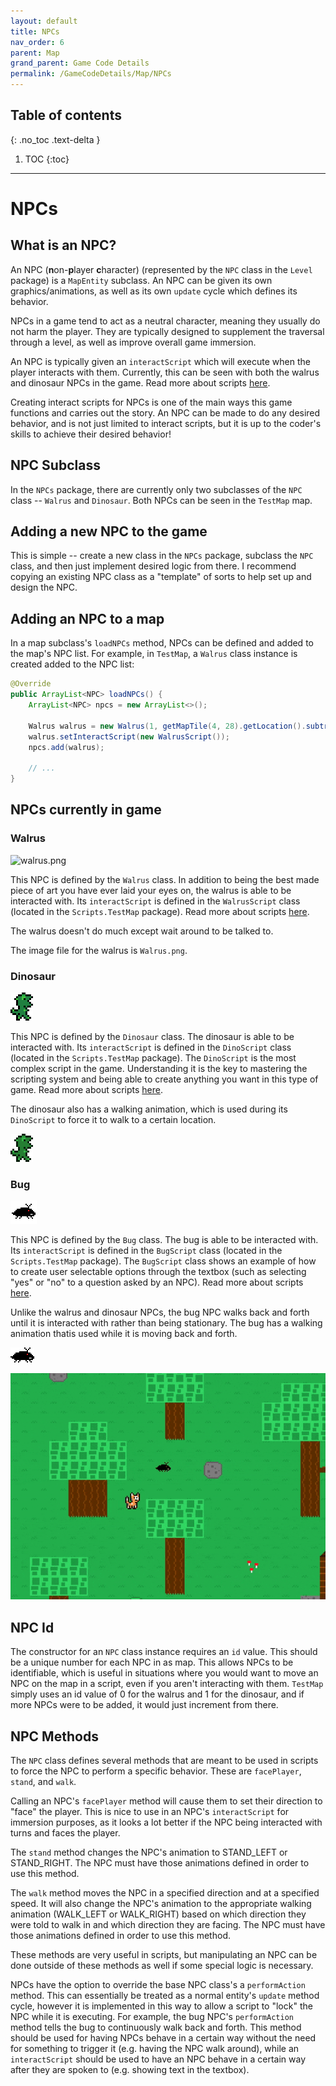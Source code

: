 ```yaml
---
layout: default
title: NPCs
nav_order: 6
parent: Map
grand_parent: Game Code Details
permalink: /GameCodeDetails/Map/NPCs
---
```


## Table of contents
{: .no_toc .text-delta }

1. TOC
{:toc}

---

# NPCs

## What is an NPC?

An NPC (**n**on-**p**layer **c**haracter) (represented by the `NPC` class in the `Level` package) is a `MapEntity` subclass. 
An NPC can be given its own graphics/animations, as well as its own `update` cycle which defines its behavior.

NPCs in a game tend to act as a neutral character, meaning they usually do not harm the player.
They are typically designed to supplement the traversal through a level, as well as improve overall game immersion.

An NPC is typically given an `interactScript` which will execute when the player interacts with them.
Currently, this can be seen with both the walrus and dinosaur NPCs in the game. 
Read more about scripts [here](./script-details.md).

Creating interact scripts for NPCs is one of the main ways this game functions and carries out the story.
An NPC can be made to do any desired behavior, and is not just limited to interact scripts, but it is up to the coder's skills to achieve their desired behavior!

## NPC Subclass

In the `NPCs` package, there are currently only two subclasses of the `NPC` class -- `Walrus` and `Dinosaur`.
Both NPCs can be seen in the `TestMap` map.

## Adding a new NPC to the game

This is simple -- create a new class in the `NPCs` package, subclass the `NPC` class, and then just implement desired logic from there.
I recommend copying an existing NPC class as a "template" of sorts to help set up and design the NPC.

## Adding an NPC to a map

In a map subclass's `loadNPCs` method, NPCs can be defined and added to the map's NPC list. 
For example, in `TestMap`, a `Walrus` class instance is created added to the NPC list:

```java
@Override
public ArrayList<NPC> loadNPCs() {
    ArrayList<NPC> npcs = new ArrayList<>();

    Walrus walrus = new Walrus(1, getMapTile(4, 28).getLocation().subtractY(40));
    walrus.setInteractScript(new WalrusScript());
    npcs.add(walrus);
    
    // ...
}
```

## NPCs currently in game

### Walrus

![walrus.png](../../../assets/images/walrus.png)

This NPC is defined by the `Walrus` class. 
In addition to being the best made piece of art you have ever laid your eyes on,
the walrus is able to be interacted with. 
Its `interactScript` is defined in the `WalrusScript` class (located in the `Scripts.TestMap` package).
Read more about scripts [here](./script-details.md).

The walrus doesn't do much except wait around to be talked to.

The image file for the walrus is `Walrus.png`.

### Dinosaur

![dinosaur.png](../../../assets/images/dinosaur.png)

This NPC is defined by the `Dinosaur` class. 
The dinosaur is able to be interacted with.
Its `interactScript` is defined in the `DinoScript` class (located in the `Scripts.TestMap` package).
The `DinoScript` is the most complex script in the game. 
Understanding it is the key to mastering the scripting system and being able to create anything you want in this type of game. 
Read more about scripts [here](./script-details.md).

The dinosaur also has a walking animation, which is used during its `DinoScript` to force it to walk to a certain location.

![dinosaur-walk.gif](../../../assets/images/dinosaur-walk.gif)

### Bug

![bug.png](../../../assets/images/bug.png)

This NPC is defined by the `Bug` class. 
The bug is able to be interacted with.
Its `interactScript` is defined in the `BugScript` class (located in the `Scripts.TestMap` package).
The `BugScript` class shows an example of how to create user selectable options through the textbox (such as selecting "yes" or "no" to a question asked by an NPC).
Read more about scripts [here](./script-details.md).

Unlike the walrus and dinosaur NPCs, the bug NPC walks back and forth until it is interacted with rather than being stationary. The bug has a walking animation thatis used while it is moving back and forth.

![bug-walk.gif](../../../assets/images/bug-walk.gif)

![bug-walking-in-map.gif](../../../assets/images/bug-walking-in-map.gif)

## NPC Id

The constructor for an `NPC` class instance requires an `id` value. 
This should be a unique number for each NPC in as map.
This allows NPCs to be identifiable, which is useful in situations where you would want to move an NPC on the map in a script, even if you aren't interacting with them. 
`TestMap` simply uses an id value of 0 for the walrus and 1 for the dinosaur, and if more NPCs were to be added, it would just increment from there.

## NPC Methods

The `NPC` class defines several methods that are meant to be used in scripts to force the NPC to perform a specific behavior.
These are `facePlayer`, `stand`, and `walk`.

Calling an NPC's `facePlayer` method will cause them to set their direction to "face" the player.
This is nice to use in an NPC's `interactScript` for immersion purposes, as it looks a lot better if the NPC being interacted with turns and faces the player.

The `stand` method changes the NPC's animation to STAND_LEFT or STAND_RIGHT. The NPC must have those animations defined in order to use this method.

The `walk` method moves the NPC in a specified direction and at a specified speed. It will also change the NPC's animation to the appropriate walking animation (WALK_LEFT or WALK_RIGHT)
based on which direction they were told to walk in and which direction they are facing. 
The NPC must have those animations defined in order to use this method.

These methods are very useful in scripts, but manipulating an NPC can be done outside of these methods as well if some special logic is necessary.

NPCs have the option to override the base NPC class's a `performAction` method.
This can essentially be treated as a normal entity's `update` method cycle, 
however it is implemented in this way to allow a script to "lock" the NPC while it is executing.
For example, the bug NPC's `performAction` method tells the bug to continuously walk back and forth.
This method should be used for having NPCs behave in a certain way without the need for something to trigger it (e.g. having the NPC walk around), while an `interactScript` should be used to have an NPC behave in a certain way after they are spoken to (e.g. showing text in the textbox).
